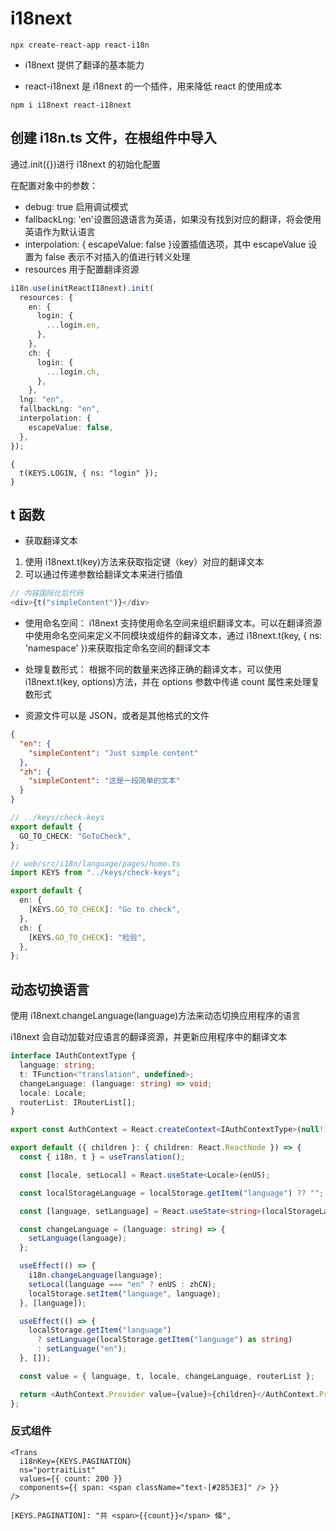# i18next

```shell
npx create-react-app react-i18n
```

- i18next 提供了翻译的基本能力

- react-i18next 是 i18next 的一个插件，用来降低 react 的使用成本

```shell
npm i i18next react-i18next
```

## 创建 i18n.ts 文件，在根组件中导入

通过.init({})进行 i18next 的初始化配置

在配置对象中的参数：

- debug: true 启用调试模式
- fallbackLng: 'en'设置回退语言为英语，如果没有找到对应的翻译，将会使用英语作为默认语言
- interpolation: { escapeValue: false }设置插值选项，其中 escapeValue 设置为 false 表示不对插入的值进行转义处理
- resources 用于配置翻译资源

```ts
i18n.use(initReactI18next).init(
  resources: {
    en: {
      login: {
        ...login.en,
      },
    },
    ch: {
      login: {
        ...login.ch,
      },
    },
  lng: "en",
  fallbackLng: "en",
  interpolation: {
    escapeValue: false,
  },
});
```

```tsx
{
  t(KEYS.LOGIN, { ns: "login" });
}
```

## t 函数

- 获取翻译文本

1. 使用 i18next.t(key)方法来获取指定键（key）对应的翻译文本
2. 可以通过传递参数给翻译文本来进行插值

```js
// 内容国际化后代码
<div>{t("simpleContent")}</div>
```

- 使用命名空间：
  i18next 支持使用命名空间来组织翻译文本。可以在翻译资源中使用命名空间来定义不同模块或组件的翻译文本，通过 i18next.t(key, { ns: 'namespace' })来获取指定命名空间的翻译文本

- 处理复数形式：
  根据不同的数量来选择正确的翻译文本，可以使用 i18next.t(key, options)方法，并在 options 参数中传递 count 属性来处理复数形式

- 资源文件可以是 JSON，或者是其他格式的文件

```json
{
  "en": {
    "simpleContent": "Just simple content"
  },
  "zh": {
    "simpleContent": "这是一段简单的文本"
  }
}
```

```ts
// ../keys/check-keys
export default {
  GO_TO_CHECK: "GoToCheck",
};
```

```ts
// web/src/i18n/language/pages/home.ts
import KEYS from "../keys/check-keys";

export default {
  en: {
    [KEYS.GO_TO_CHECK]: "Go to check",
  },
  ch: {
    [KEYS.GO_TO_CHECK]: "检验",
  },
};
```

## 动态切换语言

使用 i18next.changeLanguage(language)方法来动态切换应用程序的语言

i18next 会自动加载对应语言的翻译资源，并更新应用程序中的翻译文本

```ts
interface IAuthContextType {
  language: string;
  t: TFunction<"translation", undefined>;
  changeLanguage: (language: string) => void;
  locale: Locale;
  routerList: IRouterList[];
}

export const AuthContext = React.createContext<IAuthContextType>(null!);

export default ({ children }: { children: React.ReactNode }) => {
  const { i18n, t } = useTranslation();

  const [locale, setLocal] = React.useState<Locale>(enUS);

  const localStorageLanguage = localStorage.getItem("language") ?? "";

  const [language, setLanguage] = React.useState<string>(localStorageLanguage);

  const changeLanguage = (language: string) => {
    setLanguage(language);
  };

  useEffect(() => {
    i18n.changeLanguage(language);
    setLocal(language === "en" ? enUS : zhCN);
    localStorage.setItem("language", language);
  }, [language]);

  useEffect(() => {
    localStorage.getItem("language")
      ? setLanguage(localStorage.getItem("language") as string)
      : setLanguage("en");
  }, []);

  const value = { language, t, locale, changeLanguage, routerList };

  return <AuthContext.Provider value={value}>{children}</AuthContext.Provider>;
};
```

### 反式组件

```tsx
<Trans
  i18nKey={KEYS.PAGINATION}
  ns="portraitList"
  values={{ count: 200 }}
  components={{ span: <span className="text-[#2853E3]" /> }}
/>

[KEYS.PAGINATION]: "共 <span>{{count}}</span> 條",
```
